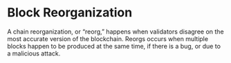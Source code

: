 # Block Reorganization

A chain reorganization, or “reorg,” happens when validators disagree on the most accurate version of the blockchain. Reorgs occurs when multiple blocks happen to be produced at the same time, if there is a bug, or due to a malicious attack.
